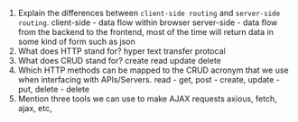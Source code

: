 1.  Explain the differences between `client-side routing` and `server-side routing`.
client-side - data flow within browser
server-side - data flow from the backend to the frontend, most of the time will return data in some kind of form such as json 
1.  What does HTTP stand for? hyper text transfer protocal
1.  What does CRUD stand for? create read update delete
1.  Which HTTP methods can be mapped to the CRUD acronym that we use when interfacing with APIs/Servers. read - get, post - create, update - put, delete - delete
1.  Mention three tools we can use to make AJAX requests
axious, fetch, ajax, etc,
